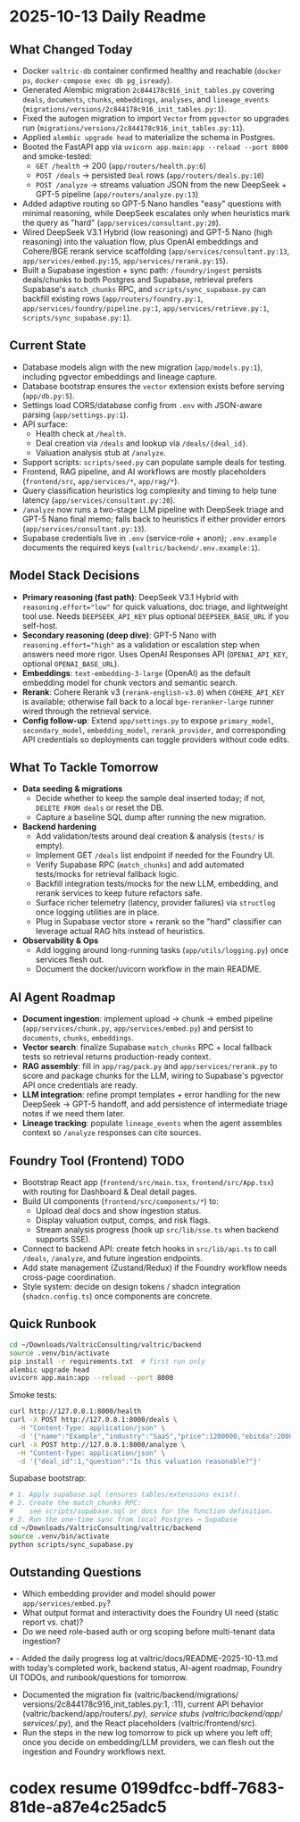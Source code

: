 # 2025-10-13 Daily Readme

## What Changed Today
- Docker `valtric-db` container confirmed healthy and reachable (`docker ps`, `docker-compose exec db pg_isready`).
- Generated Alembic migration `2c844178c916_init_tables.py` covering `deals`, `documents`, `chunks`, `embeddings`, `analyses`, and `lineage_events` (`migrations/versions/2c844178c916_init_tables.py:1`).
- Fixed the autogen migration to import `Vector` from `pgvector` so upgrades run (`migrations/versions/2c844178c916_init_tables.py:11`).
- Applied `alembic upgrade head` to materialize the schema in Postgres.
- Booted the FastAPI app via `uvicorn app.main:app --reload --port 8000` and smoke-tested:
  - `GET /health` → 200 (`app/routers/health.py:6`)
  - `POST /deals` → persisted `Deal` rows (`app/routers/deals.py:10`)
  - `POST /analyze` → streams valuation JSON from the new DeepSeek + GPT-5 pipeline (`app/routers/analyze.py:13`)
- Added adaptive routing so GPT-5 Nano handles "easy" questions with minimal reasoning, while DeepSeek escalates only when heuristics mark the query as "hard" (`app/services/consultant.py:20`).
- Wired DeepSeek V3.1 Hybrid (low reasoning) and GPT-5 Nano (high reasoning) into the valuation flow, plus OpenAI embeddings and Cohere/BGE rerank service scaffolding (`app/services/consultant.py:13`, `app/services/embed.py:15`, `app/services/rerank.py:15`).
- Built a Supabase ingestion + sync path: `/foundry/ingest` persists deals/chunks to both Postgres and Supabase, retrieval prefers Supabase's `match_chunks` RPC, and `scripts/sync_supabase.py` can backfill existing rows (`app/routers/foundry.py:1`, `app/services/foundry/pipeline.py:1`, `app/services/retrieve.py:1`, `scripts/sync_supabase.py:1`).

## Current State
- Database models align with the new migration (`app/models.py:1`), including pgvector embeddings and lineage capture.
- Database bootstrap ensures the `vector` extension exists before serving (`app/db.py:5`).
- Settings load CORS/database config from `.env` with JSON-aware parsing (`app/settings.py:1`).
- API surface:
  - Health check at `/health`.
  - Deal creation via `/deals` and lookup via `/deals/{deal_id}`.
  - Valuation analysis stub at `/analyze`.
- Support scripts: `scripts/seed.py` can populate sample deals for testing.
- Frontend, RAG pipeline, and AI workflows are mostly placeholders (`frontend/src`, `app/services/*`, `app/rag/*`).
- Query classification heuristics log complexity and timing to help tune latency (`app/services/consultant.py:20`).
- `/analyze` now runs a two-stage LLM pipeline with DeepSeek triage and GPT-5 Nano final memo; falls back to heuristics if either provider errors (`app/services/consultant.py:13`).
- Supabase credentials live in `.env` (service-role + anon); `.env.example` documents the required keys (`valtric/backend/.env.example:1`).

## Model Stack Decisions
- **Primary reasoning (fast path)**: DeepSeek V3.1 Hybrid with `reasoning.effort="low"` for quick valuations, doc triage, and lightweight tool use. Needs `DEEPSEEK_API_KEY` plus optional `DEEPSEEK_BASE_URL` if you self-host.
- **Secondary reasoning (deep dive)**: GPT-5 Nano with `reasoning.effort="high"` as a validation or escalation step when answers need more rigor. Uses OpenAI Responses API (`OPENAI_API_KEY`, optional `OPENAI_BASE_URL`).
- **Embeddings**: `text-embedding-3-large` (OpenAI) as the default embedding model for chunk vectors and semantic search.
- **Rerank**: Cohere Rerank v3 (`rerank-english-v3.0`) when `COHERE_API_KEY` is available; otherwise fall back to a local `bge-reranker-large` runner wired through the retrieval service.
- **Config follow-up**: Extend `app/settings.py` to expose `primary_model`, `secondary_model`, `embedding_model`, `rerank_provider`, and corresponding API credentials so deployments can toggle providers without code edits.

## What To Tackle Tomorrow
- **Data seeding & migrations**
  - Decide whether to keep the sample deal inserted today; if not, `DELETE FROM deals` or reset the DB.
  - Capture a baseline SQL dump after running the new migration.
- **Backend hardening**
  - Add validation/tests around deal creation & analysis (`tests/` is empty).
  - Implement GET `/deals` list endpoint if needed for the Foundry UI.
  - Verify Supabase RPC (`match_chunks`) and add automated tests/mocks for retrieval fallback logic.
  - Backfill integration tests/mocks for the new LLM, embedding, and rerank services to keep future refactors safe.
  - Surface richer telemetry (latency, provider failures) via `structlog` once logging utilities are in place.
  - Plug in Supabase vector store + rerank so the "hard" classifier can leverage actual RAG hits instead of heuristics.
- **Observability & Ops**
  - Add logging around long-running tasks (`app/utils/logging.py`) once services flesh out.
  - Document the docker/uvicorn workflow in the main README.

## AI Agent Roadmap
- **Document ingestion**: implement upload → chunk → embed pipeline (`app/services/chunk.py`, `app/services/embed.py`) and persist to `documents`, `chunks`, `embeddings`.
- **Vector search**: finalize Supabase `match_chunks` RPC + local fallback tests so retrieval returns production-ready context.
- **RAG assembly**: fill in `app/rag/pack.py` and `app/services/rerank.py` to score and package chunks for the LLM, wiring to Supabase's pgvector API once credentials are ready.
- **LLM integration**: refine prompt templates + error handling for the new DeepSeek → GPT-5 handoff, and add persistence of intermediate triage notes if we need them later.
- **Lineage tracking**: populate `lineage_events` when the agent assembles context so `/analyze` responses can cite sources.

## Foundry Tool (Frontend) TODO
- Bootstrap React app (`frontend/src/main.tsx`, `frontend/src/App.tsx`) with routing for Dashboard & Deal detail pages.
- Build UI components (`frontend/src/components/*`) to:
  - Upload deal docs and show ingestion status.
  - Display valuation output, comps, and risk flags.
  - Stream analysis progress (hook up `src/lib/sse.ts` when backend supports SSE).
- Connect to backend API: create fetch hooks in `src/lib/api.ts` to call `/deals`, `/analyze`, and future ingestion endpoints.
- Add state management (Zustand/Redux) if the Foundry workflow needs cross-page coordination.
- Style system: decide on design tokens / shadcn integration (`shadcn.config.ts`) once components are concrete.

## Quick Runbook
```bash
cd ~/Downloads/ValtricConsulting/valtric/backend
source .venv/bin/activate
pip install -r requirements.txt  # first run only
alembic upgrade head
uvicorn app.main:app --reload --port 8000
```

Smoke tests:
```bash
curl http://127.0.0.1:8000/health
curl -X POST http://127.0.0.1:8000/deals \
  -H "Content-Type: application/json" \
  -d '{"name":"Example","industry":"SaaS","price":1200000,"ebitda":200000,"currency":"USD"}'
curl -X POST http://127.0.0.1:8000/analyze \
  -H "Content-Type: application/json" \
  -d '{"deal_id":1,"question":"Is this valuation reasonable?"}'
```

Supabase bootstrap:
```bash
# 1. Apply supabase.sql (ensures tables/extensions exist).
# 2. Create the match_chunks RPC:
#    see scripts/supabase.sql or docs for the function definition.
# 3. Run the one-time sync from local Postgres → Supabase
cd ~/Downloads/ValtricConsulting/valtric/backend
source .venv/bin/activate
python scripts/sync_supabase.py
```

## Outstanding Questions
- Which embedding provider and model should power `app/services/embed.py`?
- What output format and interactivity does the Foundry UI need (static report vs. chat)?
- Do we need role-based auth or org scoping before multi-tenant data ingestion?

• - Added the daily progress log at valtric/docs/README-2025-10-13.md with
    today’s completed work, backend status, AI-agent roadmap, Foundry UI
    TODOs, and runbook/questions for tomorrow.
  - Documented the migration fix (valtric/backend/migrations/
    versions/2c844178c916_init_tables.py:1, :11), current API behavior
    (valtric/backend/app/routers/*.py), service stubs (valtric/backend/app/
    services/*.py), and the React placeholders (valtric/frontend/src).
  - Run the steps in the new log tomorrow to pick up where you left off; once
    you decide on embedding/LLM providers, we can flesh out the ingestion and
    Foundry workflows next.
  
  # codex resume 0199dfcc-bdff-7683-81de-a87e4c25adc5
